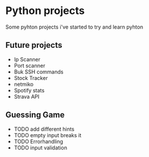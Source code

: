 # Python projects

Some pyhton projects i've started to try and learn pyhton

## Future projects

- Ip Scanner
- Port scanner
- Buk SSH commands
- Stock Tracker
- netmiko
- Spotify stats
- Strava API

## Guessing Game

- TODO add different hints
- TODO empty input breaks it
- TODO Errorhandling
- TODO input validation

